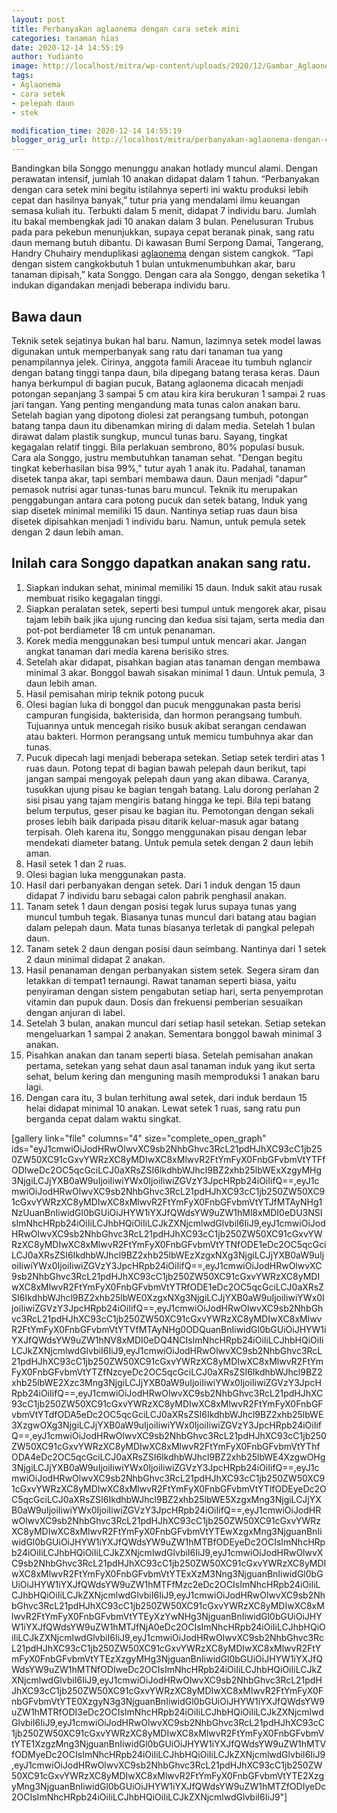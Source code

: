 ```yaml
---
layout: post
title: Perbanyakan aglaonema dengan cara setek mini
categories: tanaman hias
date: 2020-12-14 14:55:19
author: Yudianto
image: http://localhost/mitra/wp-content/uploads/2020/12/Gambar_Aglaonema1_847x768.jpg
tags:
- Aglaonema
- cara setek
- pelepah daun
- stek

modification_time: 2020-12-14 14:55:19
blogger_orig_url: http://localhost/mitra/perbanyakan-aglaonema-dengan-cara.html
---
```


Bandingkan bila Songgo menunggu anakan hotlady muncul alami. Dengan perawatan intensif, jumlah 10 anakan didapat dalam 1 tahun. “Perbanyakan dengan cara setek mini begitu istilahnya seperti ini waktu produksi lebih cepat dan hasilnya banyak,” tutur pria yang mendalami ilmu keuangan semasa kuliah itu. Terbukti dalam 5 menit, didapat 7 individu baru. Jumlah itu bakal membengkak jadi 10 anakan dalam 3 bulan.
Penelusuran Trubus pada para pekebun menunjukkan, supaya cepat beranak pinak, sang ratu daun memang butuh dibantu. Di kawasan Bumi Serpong Damai, Tangerang, Handry Chuhairy menduplikasi <a class="wpil_keyword_link " href="http://127.0.0.1/mitra/topik/aglaonema"  title="aglaonema" data-wpil-keyword-link="linked">aglaonema</a> dengan sistem cangkok. “Tapi dengan sistem cangkokbutuh 1 bulan untukmenumbuhkan akar, baru tanaman dipisah,” kata Songgo. Dengan cara ala Songgo, dengan seketika 1 indukan digandakan menjadi beberapa individu baru.
<h2 id="daun">Bawa daun</h2>
Teknik setek sejatinya bukan hal baru. Namun, lazimnya setek model lawas digunakan untuk memperbanyak sang ratu dari tanaman tua yang penampilannya jelek. Cirinya, anggota famili Araceae itu tumbuh nglancir dengan batang tinggi tanpa daun, bila dipegang batang terasa keras. Daun hanya berkumpul di bagian pucuk,
Batang aglaonema dicacah menjadi potongan sepanjang 3 sampai 5 cm atau kira kira berukuran 1 sampai 2 ruas jari tangan. Yang penting mengandung mata tunas calon anakan baru. Setelah bagian yang dipotong diolesi zat perangsang tumbuh, potongan batang tanpa daun itu dibenamkan miring di dalam media. Setelah 1 bulan dirawat dalam plastik sungkup, muncul tunas baru. Sayang, tingkat kegagalan relatif tinggi. Bila perlakuan sembrono, 80% populasi busuk.
Cara ala Songgo, justru membutuhkan tanaman sehat. "Dengan begitu tingkat keberhasilan bisa 99%," tutur ayah 1 anak itu. Padahal, tanaman disetek tanpa akar, tapi sembari membawa daun. Daun menjadi "dapur" pemasok nutrisi agar tunas-tunas baru muncul.
Teknik itu merupakan penggabungan antara cara potong pucuk dan setek batang,
Induk yang siap disetek minimal memiliki 15 daun. Nantinya setiap ruas daun bisa disetek dipisahkan menjadi 1 individu baru. Namun, untuk pemula setek dengan 2 daun lebih aman.
<h2 id="anakan">Inilah cara Songgo dapatkan anakan sang ratu.</h2>
<ol>
 	<li>Siapkan indukan sehat, minimal memiliki 15 daun. Induk sakit atau rusak membuat risiko kegagalan tinggi.</li>
 	<li>Siapkan peralatan setek, seperti besi tumpul untuk mengorek akar, pisau tajam lebih baik jika ujung runcing dan kedua sisi tajam, serta media dan pot-pot berdiameter 18 cm untuk penanaman.</li>
 	<li>Korek media menggunakan besi tumpul untuk mencari akar. Jangan angkat tanaman dari media karena berisiko stres.</li>
 	<li>Setelah akar didapat, pisahkan bagian atas tanaman dengan membawa minimal 3 akar. Bonggol bawah sisakan minimal 1 daun. Untuk pemula, 3 daun lebih aman.</li>
 	<li>Hasil pemisahan mirip teknik potong pucuk</li>
 	<li>Olesi bagian luka di bonggol dan pucuk menggunakan pasta berisi campuran fungisida, bakterisida, dan hormon perangsang tumbuh. Tujuannya untuk mencegah risiko busuk akibat serangan cendawan atau bakteri. Hormon perangsang untuk memicu tumbuhnya akar dan tunas.</li>
 	<li>Pucuk dipecah lagi menjadi beberapa setekan. Setiap setek terdiri atas 1 ruas daun. Potong tepat di bagian bawah pelepah daun berikut, tapi jangan sampai mengoyak pelepah daun yang akan dibawa. Caranya, tusukkan ujung pisau ke bagian tengah batang. Lalu dorong perlahan 2 sisi pisau yang tajam mengiris batang hingga ke tepi. Bila tepi batang belum terputus, geser pisau ke bagian itu. Pemotongan dengan sekali proses lebih baik daripada pisau ditarik keluar-masuk agar batang terpisah. Oleh karena itu, Songgo menggunakan pisau dengan lebar mendekati diameter batang. Untuk pemula setek dengan 2 daun lebih aman.</li>
 	<li>Hasil setek 1 dan 2 ruas.</li>
 	<li>Olesi bagian luka menggunakan pasta.</li>
 	<li>Hasil dari perbanyakan dengan setek. Dari 1 induk dengan 15 daun didapat 7 individu baru sebagai calon pabrik penghasil anakan.</li>
 	<li>Tanam setek 1 daun dengan posisi tegak lurus supaya tunas yang muncul tumbuh tegak. Biasanya tunas muncul dari batang atau bagian dalam pelepah daun. Mata tunas biasanya terletak di pangkal pelepah daun.</li>
 	<li>Tanam setek 2 daun dengan posisi daun seimbang. Nantinya dari 1 setek 2 daun minimal didapat 2 anakan.</li>
 	<li>Hasil penanaman dengan perbanyakan sistem setek. Segera siram dan letakkan di tempat1 ternaungi. Rawat tanaman seperti biasa, yaitu penyiraman dengan sistem pengabutan setiap hari, serta penyemprotan vitamin dan pupuk daun. Dosis dan frekuensi pemberian sesuaikan dengan anjuran di label.</li>
 	<li>Setelah 3 bulan, anakan muncul dari setiap hasil setekan. Setiap setekan mengeluarkan 1 sampai 2 anakan. Sementara bonggol bawah minimal 3 anakan.</li>
 	<li>Pisahkan anakan dan tanam seperti biasa. Setelah pemisahan anakan pertama, setekan yang sehat daun asal tanaman induk yang ikut serta sehat, belum kering dan menguning masih memproduksi 1 anakan baru lagi.</li>
 	<li>Dengan cara itu, 3 bulan terhitung awal setek, dari induk berdaun 15 helai didapat minimal 10 anakan. Lewat setek 1 ruas, sang ratu pun berganda cepat dalam waktu singkat.</li>
</ol>
[gallery link="file" columns="4" size="complete_open_graph" ids="eyJ1cmwiOiJodHRwOlwvXC9sb2NhbGhvc3RcL21pdHJhXC93cC1jb250ZW50XC91cGxvYWRzXC8yMDIwXC8xMlwvR2FtYmFyX0FnbGFvbmVtYTFfODIweDc2OC5qcGciLCJ0aXRsZSI6IkdhbWJhcl9BZ2xhb25lbWExXzgyMHg3NjgiLCJjYXB0aW9uIjoiIiwiYWx0IjoiIiwiZGVzY3JpcHRpb24iOiIifQ==,eyJ1cmwiOiJodHRwOlwvXC9sb2NhbGhvc3RcL21pdHJhXC93cC1jb250ZW50XC91cGxvYWRzXC8yMDIwXC8xMlwvR2FtYmFyX0FnbGFvbmVtYTJfMTAyNHg1NzUuanBnIiwidGl0bGUiOiJHYW1iYXJfQWdsYW9uZW1hMl8xMDI0eDU3NSIsImNhcHRpb24iOiIiLCJhbHQiOiIiLCJkZXNjcmlwdGlvbiI6IiJ9,eyJ1cmwiOiJodHRwOlwvXC9sb2NhbGhvc3RcL21pdHJhXC93cC1jb250ZW50XC91cGxvYWRzXC8yMDIwXC8xMlwvR2FtYmFyX0FnbGFvbmVtYTNfODE1eDc2OC5qcGciLCJ0aXRsZSI6IkdhbWJhcl9BZ2xhb25lbWEzXzgxNXg3NjgiLCJjYXB0aW9uIjoiIiwiYWx0IjoiIiwiZGVzY3JpcHRpb24iOiIifQ==,eyJ1cmwiOiJodHRwOlwvXC9sb2NhbGhvc3RcL21pdHJhXC93cC1jb250ZW50XC91cGxvYWRzXC8yMDIwXC8xMlwvR2FtYmFyX0FnbGFvbmVtYTRfODE1eDc2OC5qcGciLCJ0aXRsZSI6IkdhbWJhcl9BZ2xhb25lbWE0XzgxNXg3NjgiLCJjYXB0aW9uIjoiIiwiYWx0IjoiIiwiZGVzY3JpcHRpb24iOiIifQ==,eyJ1cmwiOiJodHRwOlwvXC9sb2NhbGhvc3RcL21pdHJhXC93cC1jb250ZW50XC91cGxvYWRzXC8yMDIwXC8xMlwvR2FtYmFyX0FnbGFvbmVtYTVfMTAyNHg0ODQuanBnIiwidGl0bGUiOiJHYW1iYXJfQWdsYW9uZW1hNV8xMDI0eDQ4NCIsImNhcHRpb24iOiIiLCJhbHQiOiIiLCJkZXNjcmlwdGlvbiI6IiJ9,eyJ1cmwiOiJodHRwOlwvXC9sb2NhbGhvc3RcL21pdHJhXC93cC1jb250ZW50XC91cGxvYWRzXC8yMDIwXC8xMlwvR2FtYmFyX0FnbGFvbmVtYTZfNzcyeDc2OC5qcGciLCJ0aXRsZSI6IkdhbWJhcl9BZ2xhb25lbWE2Xzc3Mng3NjgiLCJjYXB0aW9uIjoiIiwiYWx0IjoiIiwiZGVzY3JpcHRpb24iOiIifQ==,eyJ1cmwiOiJodHRwOlwvXC9sb2NhbGhvc3RcL21pdHJhXC93cC1jb250ZW50XC91cGxvYWRzXC8yMDIwXC8xMlwvR2FtYmFyX0FnbGFvbmVtYTdfODA5eDc2OC5qcGciLCJ0aXRsZSI6IkdhbWJhcl9BZ2xhb25lbWE3XzgwOXg3NjgiLCJjYXB0aW9uIjoiIiwiYWx0IjoiIiwiZGVzY3JpcHRpb24iOiIifQ==,eyJ1cmwiOiJodHRwOlwvXC9sb2NhbGhvc3RcL21pdHJhXC93cC1jb250ZW50XC91cGxvYWRzXC8yMDIwXC8xMlwvR2FtYmFyX0FnbGFvbmVtYThfODA4eDc2OC5qcGciLCJ0aXRsZSI6IkdhbWJhcl9BZ2xhb25lbWE4XzgwOHg3NjgiLCJjYXB0aW9uIjoiIiwiYWx0IjoiIiwiZGVzY3JpcHRpb24iOiIifQ==,eyJ1cmwiOiJodHRwOlwvXC9sb2NhbGhvc3RcL21pdHJhXC93cC1jb250ZW50XC91cGxvYWRzXC8yMDIwXC8xMlwvR2FtYmFyX0FnbGFvbmVtYTlfODEyeDc2OC5qcGciLCJ0aXRsZSI6IkdhbWJhcl9BZ2xhb25lbWE5XzgxMng3NjgiLCJjYXB0aW9uIjoiIiwiYWx0IjoiIiwiZGVzY3JpcHRpb24iOiIifQ==,eyJ1cmwiOiJodHRwOlwvXC9sb2NhbGhvc3RcL21pdHJhXC93cC1jb250ZW50XC91cGxvYWRzXC8yMDIwXC8xMlwvR2FtYmFyX0FnbGFvbmVtYTEwXzgxMng3NjguanBnIiwidGl0bGUiOiJHYW1iYXJfQWdsYW9uZW1hMTBfODEyeDc2OCIsImNhcHRpb24iOiIiLCJhbHQiOiIiLCJkZXNjcmlwdGlvbiI6IiJ9,eyJ1cmwiOiJodHRwOlwvXC9sb2NhbGhvc3RcL21pdHJhXC93cC1jb250ZW50XC91cGxvYWRzXC8yMDIwXC8xMlwvR2FtYmFyX0FnbGFvbmVtYTExXzM3Nng3NjguanBnIiwidGl0bGUiOiJHYW1iYXJfQWdsYW9uZW1hMTFfMzc2eDc2OCIsImNhcHRpb24iOiIiLCJhbHQiOiIiLCJkZXNjcmlwdGlvbiI6IiJ9,eyJ1cmwiOiJodHRwOlwvXC9sb2NhbGhvc3RcL21pdHJhXC93cC1jb250ZW50XC91cGxvYWRzXC8yMDIwXC8xMlwvR2FtYmFyX0FnbGFvbmVtYTEyXzYwNHg3NjguanBnIiwidGl0bGUiOiJHYW1iYXJfQWdsYW9uZW1hMTJfNjA0eDc2OCIsImNhcHRpb24iOiIiLCJhbHQiOiIiLCJkZXNjcmlwdGlvbiI6IiJ9,eyJ1cmwiOiJodHRwOlwvXC9sb2NhbGhvc3RcL21pdHJhXC93cC1jb250ZW50XC91cGxvYWRzXC8yMDIwXC8xMlwvR2FtYmFyX0FnbGFvbmVtYTEzXzgyMHg3NjguanBnIiwidGl0bGUiOiJHYW1iYXJfQWdsYW9uZW1hMTNfODIweDc2OCIsImNhcHRpb24iOiIiLCJhbHQiOiIiLCJkZXNjcmlwdGlvbiI6IiJ9,eyJ1cmwiOiJodHRwOlwvXC9sb2NhbGhvc3RcL21pdHJhXC93cC1jb250ZW50XC91cGxvYWRzXC8yMDIwXC8xMlwvR2FtYmFyX0FnbGFvbmVtYTE0XzgyN3g3NjguanBnIiwidGl0bGUiOiJHYW1iYXJfQWdsYW9uZW1hMTRfODI3eDc2OCIsImNhcHRpb24iOiIiLCJhbHQiOiIiLCJkZXNjcmlwdGlvbiI6IiJ9,eyJ1cmwiOiJodHRwOlwvXC9sb2NhbGhvc3RcL21pdHJhXC93cC1jb250ZW50XC91cGxvYWRzXC8yMDIwXC8xMlwvR2FtYmFyX0FnbGFvbmVtYTE1XzgzMng3NjguanBnIiwidGl0bGUiOiJHYW1iYXJfQWdsYW9uZW1hMTVfODMyeDc2OCIsImNhcHRpb24iOiIiLCJhbHQiOiIiLCJkZXNjcmlwdGlvbiI6IiJ9,eyJ1cmwiOiJodHRwOlwvXC9sb2NhbGhvc3RcL21pdHJhXC93cC1jb250ZW50XC91cGxvYWRzXC8yMDIwXC8xMlwvR2FtYmFyX0FnbGFvbmVtYTE2XzgyMng3NjguanBnIiwidGl0bGUiOiJHYW1iYXJfQWdsYW9uZW1hMTZfODIyeDc2OCIsImNhcHRpb24iOiIiLCJhbHQiOiIiLCJkZXNjcmlwdGlvbiI6IiJ9"]
